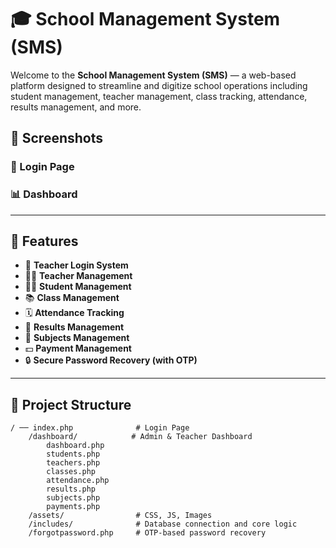# 🎓 School Management System (SMS)

Welcome to the **School Management System (SMS)** — a web-based platform designed to streamline and digitize school operations including student management, teacher management, class tracking, attendance, results management, and more.

## 📸 Screenshots

### 🔐 Login Page  


### 📊 Dashboard  


---

## 📌 Features

- 📝 **Teacher Login System**
- 👩‍🏫 **Teacher Management**
- 👨‍🎓 **Student Management**
- 📚 **Class Management**
- 🗓️ **Attendance Tracking**
- 📑 **Results Management**
- 📖 **Subjects Management**
- 💵 **Payment Management**
- 🔒 **Secure Password Recovery (with OTP)**

---

## 📂 Project Structure

```plaintext
/ ── index.php              # Login Page
    /dashboard/            # Admin & Teacher Dashboard
        dashboard.php
        students.php
        teachers.php
        classes.php
        attendance.php
        results.php
        subjects.php
        payments.php
    /assets/                # CSS, JS, Images
    /includes/              # Database connection and core logic
    /forgotpassword.php     # OTP-based password recovery

